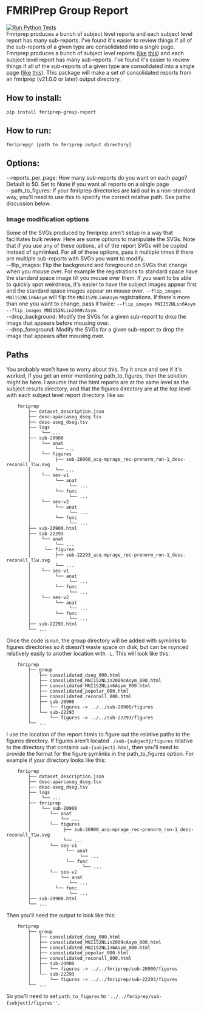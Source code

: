 # FMRIPrep Group Report
[![Run Python Tests](https://github.com/nimh-comppsych/fmriprep-group-report/actions/workflows/ci.yml/badge.svg)](https://github.com/nimh-comppsych/fmriprep-group-report/actions/workflows/ci.yml)  
Fmriprep produces a bunch of subject level reports and each subject level report has many sub-reports. 
I've found it's easier to review things if all of the sub-reports of a given type are consolidated into a single page. 
Fmriprep produces a bunch of subject level reports ([like](https://nimh-comppsych.github.io/fmriprep-group-report/fmriprepgr/test/data/fmriprep/sub-20900.html) [this](https://nimh-comppsych.github.io/fmriprep-group-report//fmriprepgr/test/data/fmriprep/sub-22293.html)) and each subject level report has many sub-reports. 
I've found it's easier to review things if all of the sub-reports of a given type are consolidated into a single page ([like](https://nimh-comppsych.github.io/fmriprep-group-report/fmriprepgr/test/data/fmriprep/group/consolidated_dseg_000.html) [this](https://nimh-comppsych.github.io/fmriprep-group-report//fmriprepgr/test/data/fmriprep/group/consolidated_reconall_000.html)). 
This package will make a set of consolidated reports from an fmriprep (v21.0.0 or later) output directory.

## How to install:
`pip install fmriprep-group-report`  

## How to run:
`fmriprepgr [path to fmriprep output directory]`

## Options: 
--reports_per_page: How many sub-reports do you want on each page? Default is 50. 
Set to None if you want all reports on a single page  
--path_to_figures: If your fmriprep directories are laid out in a non-standard way, you'll need to use this to specify
the correct relative path. See paths discussion below.
### Image modification options
Some of the SVGs produced by fmriprep aren't setup in a way that facilitates bulk review. Here are some options to manipulate the SVGs. Note that if you use any of these options, all of the report SVGs will be copied instead of symlinked. For all of these options, pass it multiple times if there are multiple sub-reports with SVGs you want to modify.  
--flip_images:  Flip the background and foreground on SVGs that change when you mouse over. For example the registrations to standard space have the standard space image till you mouse over them. If you want to be able to quickly spot weirdness, it's easier to have the subject images appear first and the standard space images appear on mouse over. `--flip_images MNI152NLin6Asym` will flip the `MNI152NLin6Asym` registrations. If there's more than one you want to change, pass it twice: `--flip_images MNI152NLin6Asym --flip_images MNI152NLin2009cAsym`.  
--drop_background: Modify the SVGs for a given sub-report to drop the image that appears before mousing over.  
--drop_foreground: Modify the SVGs for a given sub-report to drop the image that appears after mousing over.


## Paths
You probably won't have to worry about this. Try it once and see if it's worked, if you get an error mentioning 
path_to_figures, then the solution might be here.
I assume that the html reports are at the same level as the subject results directory,
and that the figures directory are at the top level with each subject level report directory. like so:
```commandline
    fmriprep
        ├── dataset_description.json
        ├── desc-aparcaseg_dseg.tsv
        ├── desc-aseg_dseg.tsv
        ├── logs
        │    └── ...
        ├── sub-20900
        │    └── anat
        │         └── ...
        │    └── figures
        │         ├── sub-20900_acq-mprage_rec-prenorm_run-1_desc-reconall_T1w.svg
        │         └── ...
        │    └── ses-v1
        │         └── anat
        │              └── ...
        │         └── func
        │              └── ...
        │    └── ses-v2
        │         └── anat
        │              └── ...
        │         └── func
        │              └── ...
        ├── sub-20900.html
        ├── sub-22293
        │    └── anat
        │         └── ...
        │     └── figures
        │         ├── sub-22293_acq-mprage_rec-prenorm_run-1_desc-reconall_T1w.svg
        │         └── ...
        │    └── ses-v1
        │         └── anat
        │              └── ...
        │         └── func
        │              └── ...
        │    └── ses-v2
        │         └── anat
        │              └── ...
        │         └── func
        │              └── ...
        ├── sub-22293.html
        └── ...
```
Once the code is run, the group directory will be added with symlinks to figures directories so it doesn't waste space 
on disk, but can be rsynced relatively easily to another location with `-L`. This will look like this:
```commandline
    fmriprep
        ├── group
        │   ├── consolidated_dseg_000.html
        │   ├── consolidated_MNI152NLin2009cAsym_000.html
        │   ├── consolidated_MNI152NLin6Asym_000.html
        │   ├── consolidated_pepolar_000.html
        │   ├── consolidated_reconall_000.html
        │   ├── sub-20900
        │   │   └── figures -> ../../sub-20900/figures
        │   └── sub-22293
        │       └── figures -> ../../sub-22293/figures
        └── ...
```
I use the location of the report.htmls to figure out the relative paths to the figures directory. 
If figures aren't located `./sub-{subject}/figures` relative to the directory that contains `sub-{subject}.html`, 
then you'll need to provide the format for the figure symlinks in the path_to_figures option. For example if your directory
looks like this:
```commandline
    fmriprep
        ├── dataset_description.json
        ├── desc-aparcaseg_dseg.tsv
        ├── desc-aseg_dseg.tsv
        ├── logs
        │    └── ...
        ├── fmriprep
        │    └── sub-20900
        │       └── anat
        │           └── ...
        │       └── figures
        │            ├── sub-20900_acq-mprage_rec-prenorm_run-1_desc-reconall_T1w.svg
        │            └── ...
        │       └── ses-v1
        │             └── anat
        │                  └── ...
        │             └── func
        │                   └── ...
        │       └── ses-v2
        │           └── anat
        │              └── ...
        │         └── func
        │              └── ...
        ├── sub-20900.html
        └── ...
```
Then you'll need the output to look like this:
```commandline
    fmriprep
        ├── group
        │   ├── consolidated_dseg_000.html
        │   ├── consolidated_MNI152NLin2009cAsym_000.html
        │   ├── consolidated_MNI152NLin6Asym_000.html
        │   ├── consolidated_pepolar_000.html
        │   ├── consolidated_reconall_000.html
        │   ├── sub-20900
        │   │   └── figures -> ../../fmriprep/sub-20900/figures
        │   └── sub-22293
        │       └── figures -> ../../fmriprep/sub-22293/figures
        └── ...
```
So you'll need to set `path_to_figures` to `'../../fmriprep/sub-{subject}/figures''`. 
